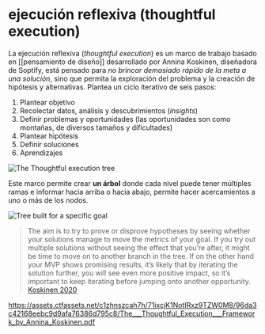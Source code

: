 # ejecución reflexiva (thoughtful execution)
La ejecución reflexiva (*thoughtful execution*) es un marco de trabajo basado en [[pensamiento de diseño]] desarrollado por Annina Koskinen, diseñadora de Soptify, está pensado para *no brincar demasiado rápido de la meta a una solución*, sino que permita la exploración del problema y la creación de hipótesis y alternativas. Plantea un ciclo iterativo de seis pasos:

1. Plantear objetivo
2. Recolectar datos, análisis y descubrimientos (*insights*)
3. Definir problemas y oportunidades (las oportunidades son como montañas, de diversos tamaños y dificultades)
4. Plantear hipótesis
5. Definir soluciones
6. Aprendizajes

![The Thoughtful execution tree](https://images.ctfassets.net/c1zhnszcah7h/4MqSDogtPyLo6o6pFdba7H/dba74509a81a75cb42d06dd19016073d/Thoughtful_Execution_Inline_-_2_2x__1_.png?w=1500&h=883&q=96&fm=webp)

Este marco permite crear **un árbol** donde cada nivel puede tener múltiples ramas e informar hacia arriba o hacia abajo, permite hacer acercamientos a uno o más de los nodos.

![Tree built for a specific goal](https://images.ctfassets.net/c1zhnszcah7h/6SVuqpAeuyVorHBhZOtgwO/7bb62583274485e862b0bade3fc85d14/Thoughtful_Execution_Inline_-_6_2x__1_.png?w=1500&h=883&q=96&fm=webp)

>The aim is to try to prove or disprove hypotheses by seeing whether your solutions manage to move the metrics of your goal. If you try out multiple solutions without seeing the effect that you’re after, it might be time to move on to another branch in the tree. If on the other hand your MVP shows promising results, it’s likely that by iterating the solution further, you will see even more positive impact, so it’s important to keep iterating before jumping onto another opportunity. [Koskinen 2020](https://spotify.design/article/from-gut-to-plan-the-thoughtful-execution-framework)

<https://assets.ctfassets.net/c1zhnszcah7h/71ixcjK1NotIRxz9TZW0M8/96da3c42168eebc9d9afa76386d795c8/The___Thoughtful_Execution___Framework_by_Annina_Koskinen.pdf>
